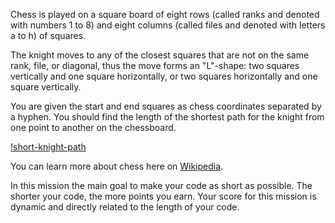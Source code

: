 Chess is played on a square board of eight rows (called ranks and denoted with numbers 1 to 8) and eight columns
(called files and denoted with letters a to h) of squares.

The knight moves to any of the closest squares that are not on the same rank, file, or diagonal,
thus the move forms an "L"-shape: two squares vertically and one square horizontally, or two squares horizontally
and one square vertically.

You are given the start and end squares as chess coordinates separated by a hyphen.
You should find the length of the shortest path for the knight from one point to another on the chessboard.

[!short-knight-path](short-knight-path.svg)

You can learn more about chess here on [Wikipedia](http://en.wikipedia.org/wiki/Chess).

In this mission the main goal to make your code as short as possible.
The shorter your code, the more points you earn.
Your score for this mission is dynamic and directly related to the length of your code.
